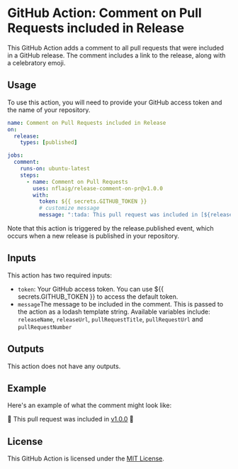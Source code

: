 # GitHub Action: Comment on Pull Requests included in Release

This GitHub Action adds a comment to all pull requests that were included in a GitHub release. The comment includes a link to the release, along with a celebratory emoji.

## Usage

To use this action, you will need to provide your GitHub access token and the name of your repository.

```yaml
name: Comment on Pull Requests included in Release
on:
  release:
    types: [published]

jobs:
  comment:
    runs-on: ubuntu-latest
    steps:
      - name: Comment on Pull Requests
        uses: nflaig/release-comment-on-pr@v1.0.0
        with:
          token: ${{ secrets.GITHUB_TOKEN }}
          # customize message
          message: ":tada: This pull request was included in [${releaseName}](${releaseUrl}) :tada:" 
```

Note that this action is triggered by the release.published event, which occurs when a new release is published in your repository.

## Inputs

This action has two required inputs:

- `token`: Your GitHub access token. You can use ${{ secrets.GITHUB_TOKEN }} to access the default token.
- `message`The message to be included in the comment. This is passed to the action as a lodash template string.
  Available variables include: `releaseName`, `releaseUrl`, `pullRequestTitle`, `pullRequestUrl` and `pullRequestNumber`

## Outputs

This action does not have any outputs.

## Example

Here's an example of what the comment might look like:

:tada: This pull request was included in [v1.0.0](https://github.com/owner/repo/releases/tag/v1.0.0) :tada:

## License

This GitHub Action is licensed under the [MIT License](LICENSE).
